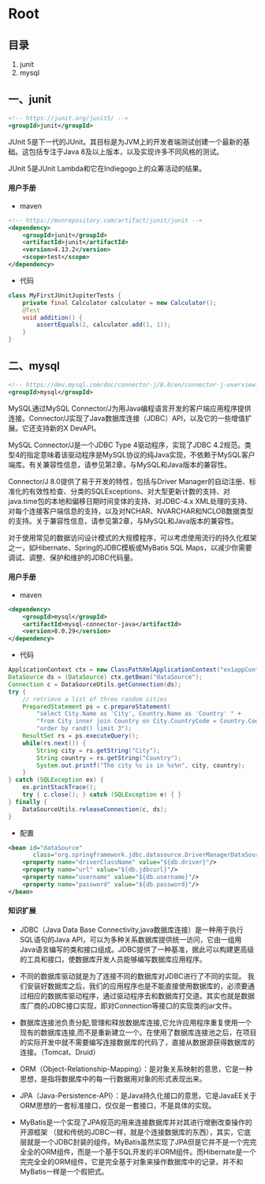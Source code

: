 # Root

## 目录

1. junit
2. mysql



## 一、junit

```xml
<!-- https://junit.org/junit5/ -->
<groupId>junit</groupId>
```

JUnit 5是下一代的JUnit。其目标是为JVM上的开发者端测试创建一个最新的基础。这包括专注于Java 8及以上版本，以及实现许多不同风格的测试。

JUnit 5是JUnit Lambda和它在Indiegogo上的众筹活动的结果。



#### 用户手册

* maven

```xml
<!-- https://mvnrepository.com/artifact/junit/junit -->
<dependency>
    <groupId>junit</groupId>
    <artifactId>junit</artifactId>
    <version>4.13.2</version>
    <scope>test</scope>
</dependency>
```

* 代码

```java
class MyFirstJUnitJupiterTests {
    private final Calculator calculator = new Calculator();
    @Test
    void addition() {
        assertEquals(2, calculator.add(1, 1));
    }
}
```



## 二、mysql

```xml
<!-- https://dev.mysql.com/doc/connector-j/8.0/en/connector-j-overview.html -->
<groupId>mysql</groupId>
```

MySQL通过MySQL Connector/J为用Java编程语言开发的客户端应用程序提供连接。Connector/J实现了Java数据库连接（JDBC）API，以及它的一些增值扩展。它还支持新的X DevAPI。

MySQL Connector/J是一个JDBC Type 4驱动程序，实现了JDBC 4.2规范。类型4的指定意味着该驱动程序是MySQL协议的纯Java实现，不依赖于MySQL客户端库。有关兼容性信息，请参见第2章，与MySQL和Java版本的兼容性。

Connector/J 8.0提供了易于开发的特性，包括与Driver Manager的自动注册、标准化的有效性检查、分类的SQLExceptions、对大型更新计数的支持、对java.time包的本地和偏移日期时间变体的支持、对JDBC-4.x XML处理的支持、对每个连接客户端信息的支持，以及对NCHAR、NVARCHAR和NCLOB数据类型的支持。关于兼容性信息，请参见第2章，与MySQL和Java版本的兼容性。

对于使用常见的数据访问设计模式的大规模程序，可以考虑使用流行的持久化框架之一，如Hibernate、Spring的JDBC模板或MyBatis SQL Maps，以减少你需要调试、调整、保护和维护的JDBC代码量。



#### 用户手册

* maven

```xml
<dependency>
    <groupId>mysql</groupId>
    <artifactId>mysql-connector-java</artifactId>
    <version>8.0.29</version>
</dependency>
```

* 代码

```java
ApplicationContext ctx = new ClassPathXmlApplicationContext("ex1appContext.xml");
DataSource ds = (DataSource) ctx.getBean("dataSource");
Connection c = DataSourceUtils.getConnection(ds);
try {
    // retrieve a list of three random cities
    PreparedStatement ps = c.prepareStatement(
        "select City.Name as 'City', Country.Name as 'Country' " +
        "from City inner join Country on City.CountryCode = Country.Code " +
        "order by rand() limit 3");
    ResultSet rs = ps.executeQuery();
    while(rs.next()) {
        String city = rs.getString("City");
        String country = rs.getString("Country");
        System.out.printf("The city %s is in %s%n", city, country);
    }
} catch (SQLException ex) {
    ex.printStackTrace();
    try { c.close(); } catch (SQLException e) { }
} finally {
    DataSourceUtils.releaseConnection(c, ds);
}
```

* 配置

```xml
<bean id="dataSource"
       class="org.springframework.jdbc.datasource.DriverManagerDataSource">
    <property name="driverClassName" value="${db.driver}"/>
    <property name="url" value="${db.jdbcurl}"/>
    <property name="username" value="${db.username}"/>
    <property name="password" value="${db.password}"/>
</bean>
```



#### 知识扩展

* JDBC（Java Data Base Connectivity,java数据库连接）是一种用于执行SQL语句的Java API，可以为多种关系数据库提供统一访问，它由一组用Java语言编写的类和接口组成。JDBC提供了一种基准，据此可以构建更高级的工具和接口，使数据库开发人员能够编写数据库应用程序。
* 不同的数据库驱动就是为了连接不同的数据库对JDBC进行了不同的实现。
  我们安装好数据库之后，我们的应用程序也是不能直接使用数据库的，必须要通过相应的数据库驱动程序，通过驱动程序去和数据库打交道。其实也就是数据库厂商的JDBC接口实现，即对Connection等接口的实现类的jar文件。
* 数据库连接池负责分配,管理和释放数据库连接,它允许应用程序重复使用一个现有的数据库连接,而不是重新建立一个。在使用了数据库连接池之后，在项目的实际开发中就不需要编写连接数据库的代码了，直接从数据源获得数据库的连接。（Tomcat、Druid）

* ORM（Object-Relationship-Mapping）：是对象关系映射的意思，它是一种思想，是指将数据库中的每一行数据用对象的形式表现出来。
* JPA（Java-Persistence-API）：是Java持久化接口的意思，它是JavaEE关于ORM思想的一套标准接口，仅仅是一套接口，不是具体的实现。
* MyBatis是一个实现了JPA规范的用来连接数据库并对其进行增删改查操作的开源框架 （就和传统的JDBC一样，就是个连接数据库的东西），其实，它底层就是一个JDBC封装的组件。MyBatis虽然实现了JPA但是它并不是一个完完全全的ORM组件，而是一个基于SQL开发的半ORM组件。而Hibernate是一个完完全全的ORM组件，它是完全基于对象来操作数据库中的记录，并不和MyBatis一样是一个假把式。
